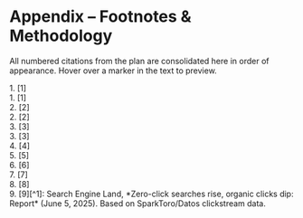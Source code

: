 # Appendix – Footnotes & Methodology


All numbered citations from the plan are consolidated here in order of appearance. Hover over a marker in the text to preview.


<div id="fn-1"></div>
1. [1]<div id="fn-1"></div>
1. [1]<div id="fn-2"></div>
2. [2]<div id="fn-2"></div>
2. [2]<div id="fn-3"></div>
3. [3]<div id="fn-3"></div>
3. [3]<div id="fn-4"></div>
4. [4]<div id="fn-5"></div>
5. [5]<div id="fn-6"></div>
6. [6]<div id="fn-7"></div>
7. [7]<div id="fn-8"></div>
8. [8]<div id="fn-9"></div>
9. [9][^1]: Search Engine Land, *Zero-click searches rise, organic clicks dip: Report* (June 5, 2025). Based on SparkToro/Datos clickstream data. <https://searchengineland.com/zero-click-searches-rise-organic-clicks-dip-report-443428>

[^2]: Pew Research Center, *How Americans use Google’s AI Overviews* (July 2025). <https://www.pewresearch.org/short-reads/2025/07/15/how-americans-use-googles-ai-overviews/>

[^3]: Semrush, *AI Overviews Study: What 2025 SEO Data Tells Us About Google’s Search Shift* (July 2025). <https://www.semrush.com/blog/ai-overviews-study-2025/>
